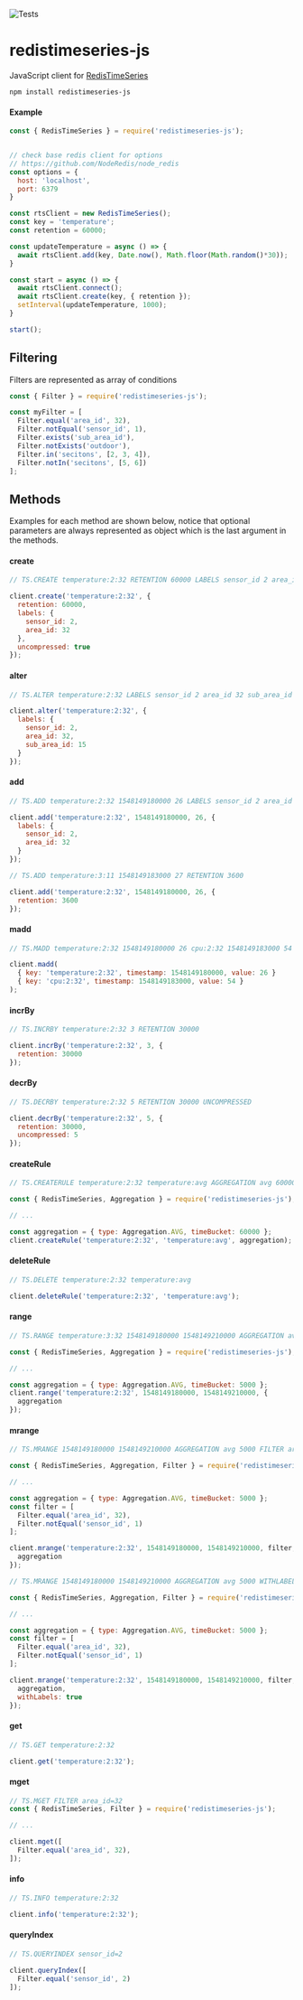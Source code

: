 ![Tests](https://github.com/nikolovskimilos/redistimeseries-js/workflows/Tests/badge.svg)

# redistimeseries-js

JavaScript client for [RedisTimeSeries](https://github.com/RedisLabsModules/redis-timeseries)

```
npm install redistimeseries-js
```


#### Example

```javascript
const { RedisTimeSeries } = require('redistimeseries-js');


// check base redis client for options
// https://github.com/NodeRedis/node_redis
const options = {
  host: 'localhost',
  port: 6379
}

const rtsClient = new RedisTimeSeries();
const key = 'temperature';
const retention = 60000;

const updateTemperature = async () => {
  await rtsClient.add(key, Date.now(), Math.floor(Math.random()*30));
}

const start = async () => {
  await rtsClient.connect();
  await rtsClient.create(key, { retention });
  setInterval(updateTemperature, 1000);
}

start();

```


## Filtering

Filters are represented as array of conditions

```javascript
const { Filter } = require('redistimeseries-js');

const myFilter = [
  Filter.equal('area_id', 32),
  Filter.notEqual('sensor_id', 1),
  Filter.exists('sub_area_id'),
  Filter.notExists('outdoor'),
  Filter.in('secitons', [2, 3, 4]),
  Filter.notIn('secitons', [5, 6])
];

```

## Methods

Examples for each method are shown below, notice that optional parameters are always represented as object which is the last argument in the methods.

#### create
```javascript
// TS.CREATE temperature:2:32 RETENTION 60000 LABELS sensor_id 2 area_id 32 UNCOMPRESSED

client.create('temperature:2:32', {
  retention: 60000,
  labels: {
    sensor_id: 2,
    area_id: 32
  },
  uncompressed: true
});
```

#### alter
```javascript
// TS.ALTER temperature:2:32 LABELS sensor_id 2 area_id 32 sub_area_id 15

client.alter('temperature:2:32', {
  labels: {
    sensor_id: 2,
    area_id: 32,
    sub_area_id: 15
  }
});
```

#### add
```javascript
// TS.ADD temperature:2:32 1548149180000 26 LABELS sensor_id 2 area_id 32

client.add('temperature:2:32', 1548149180000, 26, {
  labels: {
    sensor_id: 2,
    area_id: 32
  }
});
```
```javascript
// TS.ADD temperature:3:11 1548149183000 27 RETENTION 3600

client.add('temperature:2:32', 1548149180000, 26, {
  retention: 3600
});
```

#### madd
```javascript
// TS.MADD temperature:2:32 1548149180000 26 cpu:2:32 1548149183000 54

client.madd(
  { key: 'temperature:2:32', timestamp: 1548149180000, value: 26 }
  { key: 'cpu:2:32', timestamp: 1548149183000, value: 54 }
);
```

#### incrBy
```javascript
// TS.INCRBY temperature:2:32 3 RETENTION 30000

client.incrBy('temperature:2:32', 3, {
  retention: 30000
});
```

#### decrBy
```javascript
// TS.DECRBY temperature:2:32 5 RETENTION 30000 UNCOMPRESSED

client.decrBy('temperature:2:32', 5, {
  retention: 30000,
  uncompressed: 5
});
```

#### createRule
```javascript
// TS.CREATERULE temperature:2:32 temperature:avg AGGREGATION avg 60000

const { RedisTimeSeries, Aggregation } = require('redistimeseries-js');

// ...

const aggregation = { type: Aggregation.AVG, timeBucket: 60000 };
client.createRule('temperature:2:32', 'temperature:avg', aggregation);
```

#### deleteRule
```javascript
// TS.DELETE temperature:2:32 temperature:avg

client.deleteRule('temperature:2:32', 'temperature:avg');
```

#### range
```javascript
// TS.RANGE temperature:3:32 1548149180000 1548149210000 AGGREGATION avg 5000

const { RedisTimeSeries, Aggregation } = require('redistimeseries-js');

// ...

const aggregation = { type: Aggregation.AVG, timeBucket: 5000 };
client.range('temperature:2:32', 1548149180000, 1548149210000, {
  aggregation
});
```

#### mrange
```javascript
// TS.MRANGE 1548149180000 1548149210000 AGGREGATION avg 5000 FILTER area_id=32 sensor_id!=1

const { RedisTimeSeries, Aggregation, Filter } = require('redistimeseries-js');

// ...

const aggregation = { type: Aggregation.AVG, timeBucket: 5000 };
const filter = [
  Filter.equal('area_id', 32),
  Filter.notEqual('sensor_id', 1)
];

client.mrange('temperature:2:32', 1548149180000, 1548149210000, filter, {
  aggregation
});
```

```javascript
// TS.MRANGE 1548149180000 1548149210000 AGGREGATION avg 5000 WITHLABELS FILTER area_id=32 sensor_id!=1

const { RedisTimeSeries, Aggregation, Filter } = require('redistimeseries-js');

// ...

const aggregation = { type: Aggregation.AVG, timeBucket: 5000 };
const filter = [
  Filter.equal('area_id', 32),
  Filter.notEqual('sensor_id', 1)
];

client.mrange('temperature:2:32', 1548149180000, 1548149210000, filter, {
  aggregation,
  withLabels: true
});
```


#### get
```javascript
// TS.GET temperature:2:32

client.get('temperature:2:32');
```

#### mget
```javascript
// TS.MGET FILTER area_id=32
const { RedisTimeSeries, Filter } = require('redistimeseries-js');

// ...

client.mget([
  Filter.equal('area_id', 32),
]);
```

#### info
```javascript
// TS.INFO temperature:2:32

client.info('temperature:2:32');
```

#### queryIndex
```javascript
// TS.QUERYINDEX sensor_id=2

client.queryIndex([
  Filter.equal('sensor_id', 2)
]);
```
